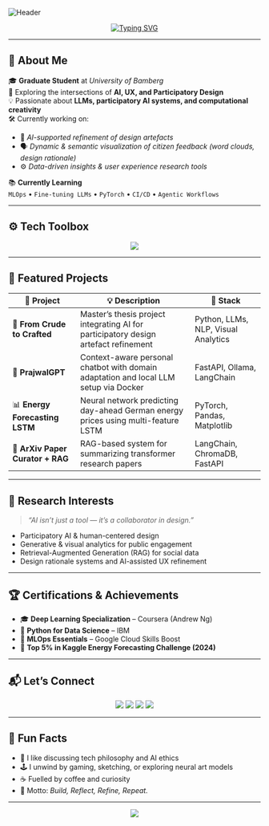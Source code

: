 <!-- Profile Banner -->
![Header](https://capsule-render.vercel.app/api?type=waving&color=0:1E90FF,100:87CEEB&height=230&section=header&text=Prajwal%20Amoghavarsh%20👨‍💻&fontSize=45&fontColor=ffffff&animation=fadeIn&fontAlignY=38)

<!-- Typing animation -->
<p align="center">
  <a href="https://github.com/prajwalvarsh">
    <img src="https://readme-typing-svg.herokuapp.com?font=Fira+Code&pause=1000&color=1E90FF&center=true&vCenter=true&width=600&lines=👋+Hi+there!+I'm+Prajwal+AmoghaVarsh!;🎓+Grad+Student+@Uni+Bamberg;🤖+Building+AI+%2B+Design+Systems;🚀+Always+learning+and+exploring+new+ideas" alt="Typing SVG" />
  </a>
</p>

---

## 🧭 About Me

🎓 **Graduate Student** at *University of Bamberg*  
🧩 Exploring the intersections of **AI, UX, and Participatory Design**  
💡 Passionate about **LLMs, participatory AI systems, and computational creativity**  
🛠️ Currently working on:  
- 🧠 *AI-supported refinement of design artefacts*  
- 🗣️ *Dynamic & semantic visualization of citizen feedback (word clouds, design rationale)*  
- ⚙️ *Data-driven insights & user experience research tools*

📚 **Currently Learning**  
`MLOps` • `Fine-tuning LLMs` • `PyTorch` • `CI/CD` • `Agentic Workflows`  

---

## ⚙️ Tech Toolbox  

<p align="center">
  <img src="https://skillicons.dev/icons?i=python,pytorch,js,react,fastapi,docker,git,github,vscode,linux,postgresql,mongodb,aws,pandas,numpy,oracle,dbt" />
</p>

---

## 🌟 Featured Projects

| 🚧 Project | 💡 Description | 🧠 Stack |
|-------------|----------------|------------|
| 🧠 **From Crude to Crafted** | Master’s thesis project integrating AI for participatory design artefact refinement | Python, LLMs, NLP, Visual Analytics |
| 🤖 **PrajwalGPT** | Context-aware personal chatbot with domain adaptation and local LLM setup via Docker | FastAPI, Ollama, LangChain |
| 📊 **Energy Forecasting LSTM** | Neural network predicting day-ahead German energy prices using multi-feature LSTM | PyTorch, Pandas, Matplotlib | 
| 📰 **ArXiv Paper Curator + RAG** | RAG-based system for summarizing transformer research papers | LangChain, ChromaDB, FastAPI |

---

## 🧠 Research Interests

> *“AI isn’t just a tool — it’s a collaborator in design.”*

- Participatory AI & human-centered design  
- Generative & visual analytics for public engagement  
- Retrieval-Augmented Generation (RAG) for social data  
- Design rationale systems and AI-assisted UX refinement  

---

## 🏆 Certifications & Achievements  

- 🎓 **Deep Learning Specialization** – Coursera (Andrew Ng)  
- 📘 **Python for Data Science** – IBM  
- 🧩 **MLOps Essentials** – Google Cloud Skills Boost  
- 🏅 **Top 5% in Kaggle Energy Forecasting Challenge (2024)**  

---

## 📬 Let’s Connect  

<p align="center">
  <a href="mailto:prajwalvarsh55@gmail.com"><img src="https://img.shields.io/badge/Email-D14836?style=for-the-badge&logo=gmail&logoColor=white"></a>
  <a href="https://www.linkedin.com/in/prajwal-amoghavarsh/"><img src="https://img.shields.io/badge/LinkedIn-0077B5?style=for-the-badge&logo=linkedin&logoColor=white"></a>
  <a href="https://github.com/prajwalvarsh"><img src="https://img.shields.io/badge/GitHub-100000?style=for-the-badge&logo=github&logoColor=white"></a>
  <a href="https://prajwalvarsh.github.io"><img src="https://img.shields.io/badge/Portfolio-000000?style=for-the-badge&logo=vercel&logoColor=white"></a>
</p>

---

## 🧩 Fun Facts  

- 💬 I like discussing tech philosophy and AI ethics  
- 🕹️ I unwind by gaming, sketching, or exploring neural art models  
- ☕ Fuelled by coffee and curiosity  
- 🔁 Motto: *Build, Reflect, Refine, Repeat.*

---

<p align="center">
  <img src="https://capsule-render.vercel.app/api?type=waving&color=0:87CEEB,100:1E90FF&height=150&section=footer&text=Thanks+for+visiting!+⭐&fontSize=25&fontColor=ffffff" />
</p>
